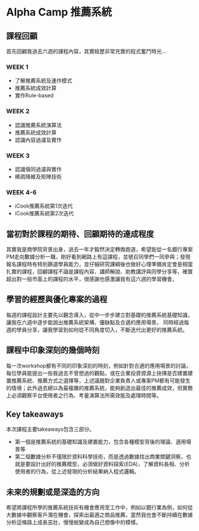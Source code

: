 # Alpha Camp 推薦系統

## 課程回顧
首先回顧我過去六週的課程內容，其實經歷非常充實的程式奮鬥時光...
### WEEK 1
  * 了解推薦系統及運作模式
  * 推薦系統成效計算
  * 實作Rule-based
### WEEK 2
  * 認識推薦系統演算法
  * 推薦系統成效計算
  * 認識內容過濾及實作
### WEEK 3
  * 認識偕同過濾與實作
  * 稀疏降維及矩陣技術
### WEEK 4-6
  * iCook推薦系統第1次迭代
  * iCook推薦系統第2次迭代

## 當初對於課程的期待、回顧期待的達成程度
其實我是商學院背景出身，過去一年才毅然決定轉換跑道，希望能從一名銀行專案PM走向數據分析一職，剛好看到網路上有這課程，並號召同學們一同參與；發現報名課程時有特別篩選學員能力，並仔細研究課綱後也做好心理準備肯定會是相當扎實的課程，回顧課程不論是課程內容、講師解說、助教講評與同學分享等，確實超出對一般市面上的課程的水平，很感謝也感激讓我有這六週的學習機會。

## 學習的經歷與優化專案的過程
每週的課程設計主要先以觀念導入，從中一步步建立對基礎的推薦系統基礎知識，讓我在六週中逐步能說出推薦系統架構、優缺點及合適的應用場景，
同時經過每週的學員分享，讓我學習到如何從不同角度切入，不斷迭代出更好的推薦系統。

## 課程中印象深刻的幾個時刻
每一次workshop都有不同的印象深刻的時刻，例如針對合適的應用場景的討論，每位學員能提出一些我過去不曾想過的觀點，或在企業投資資源上抉擇是否建置建置推薦系統、推薦方式之選擇等，上述議題對企業負責人或專案PM都有可能發生的情境；此外過去總以為最複雜的推薦系統，能夠創造出最佳的推薦成效，但實務上必須觀察平台使用者之行為、考量演算法所需效能及處理時間等。

## Key takeaways
本次課程主要takeaways包含三部分。
* 第一個是推薦系統的基礎知識及建置能力，包含各種模型背後的理論、適用場景等
* 第二個數據分析不僅限於資料科學技術，而是透過數據找出商業關鍵洞察，也就是要設計出好的推薦模型，必須做好資料探索(EDA)，了解資料長相、分析使用者的行為，從上述發現的分析結果納入程式邏輯。

## 未來的規劃或是深造的方向
希望將課程所學的推薦系統技術有機會應用至工作中，例如以銀行業為例，如何從大數據中觀察客戶潛在機會，探索出最適之商品推薦，當然我也會不斷持續在數據分析這條路上成長茁壯，慢慢蛻變成為自己想像中的模樣。
